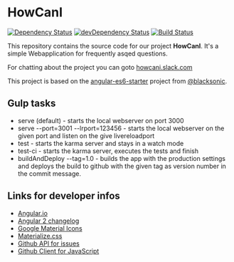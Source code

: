 # HowCanI

[![Dependency Status](https://david-dm.org/howcani-project/howcani.svg)](https://david-dm.org/howcani-project/howcani)
[![devDependency Status](https://david-dm.org/howcani-project/howcani/dev-status.svg)](https://david-dm.org/howcani-project/howcani#info=devDependencies)
[![Build Status](https://travis-ci.org/howcani-project/howcani.svg?branch=master)](https://travis-ci.org/howcani-project/howcani)

This repository contains the source code for our project **HowCanI**.
It's a simple Webapplication for frequently asqed questions.

For chatting about the project you can goto [howcani.slack.com](https://howcani.slack.com)

This project is based on the [angular-es6-starter](https://github.com/blacksonic/angular2-es6-starter) project from [@blacksonic](https://github.com/blacksonic).

## Gulp tasks

- serve (default) - starts the local webserver on port 3000
- serve --port=3001 --lrport=123456 - starts the local webserver on the given port and listen on the give livereloadport
- test - starts the karma server and stays in a watch mode
- test-ci - starts the karma server, executes the tests and finish
- buildAndDeploy --tag=1.0 - builds the app with the production settings and
deploys the build to github with the given tag as version number in the commit
message.

## Links for developer infos

- [Angular.io](https://angular.io)
- [Angular 2 changelog](https://github.com/angular/angular/blob/master/CHANGELOG.md)
- [Google Material Icons](https://design.google.com/icons/)
- [Materialize.css](http://materializecss.com/)
- [Github API for issues](https://developer.github.com/v3/issues/)
- [Github Client for JavaScript](https://github.com/michael/github)
